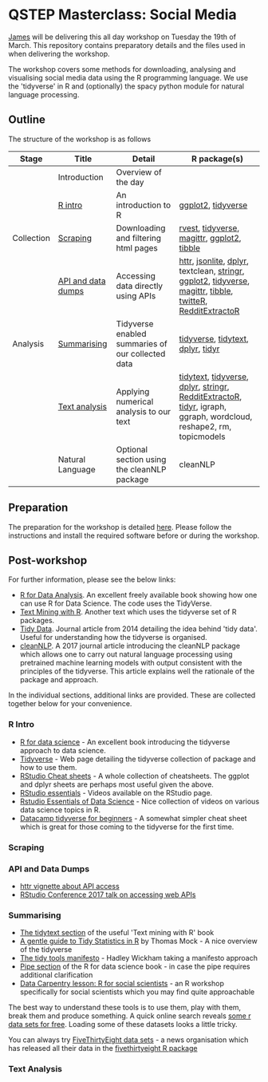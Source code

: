 # QSTEP Masterclass: Social Media

[James](https://www.warwick.ac.uk/jamestripp) will be delivering this all day workshop on Tuesday the 19th of March. This repository contains preparatory details and the files used in when delivering the workshop.

The workshop covers some methods for downloading, analysing and visualising social media data using the R programming language. We use the 'tidyverse' in R and (optionally) the spacy python module for natural language processing.

## Outline

The structure of the workshop is as follows

| **Stage**     | **Title**          | **Detail**                                               | **R package(s)**          |
|---------------|--------------------|----------------------------------------------------------|---------------------------|
|               | Introduction       | Overview of the day                                      |                           |
|               | [R intro](https://github.com/jamestripp/qstep-socialmedia/tree/master/1_r_intro)            | An introduction to R                                     |  [ggplot2](https://ggplot2.tidyverse.org), [tidyverse](https://www.tidyverse.org)                         |
| Collection    | [Scraping](https://github.com/jamestripp/qstep-socialmedia/tree/master/2_scraping)           | Downloading and filtering html pages                     | [rvest](https://github.com/tidyverse/rvest), [tidyverse](https://www.tidyverse.org), [magittr](https://magrittr.tidyverse.org), [ggplot2](https://ggplot2.tidyverse.org), [tibble](https://tibble.tidyverse.org)                     |
|               | [API and data dumps](https://github.com/jamestripp/qstep-socialmedia/tree/master/3_apis_datadumps) | Accessing data directly using APIs                       | [httr](https://github.com/r-lib/httr), [jsonlite](https://www.opencpu.org/posts/jsonlite-a-smarter-json-encoder/), [dplyr](https://dplyr.tidyverse.org), textclean, [stringr](https://stringr.tidyverse.org), [ggplot2](https://ggplot2.tidyverse.org), [tidyverse](https://www.tidyverse.org), [magittr](https://magrittr.tidyverse.org), [tibble](https://tibble.tidyverse.org), [twitteR](https://cran.r-project.org/web/packages/twitteR/twitteR.pdf), [RedditExtractoR](https://CRAN.R-project.org/package=RedditExtractoR)  |
| Analysis      | [Summarising](https://github.com/jamestripp/qstep-socialmedia/tree/master/4_summarising)        | Tidyverse enabled summaries of our collected data        | [tidyverse](https://www.tidyverse.org), [tidytext](https://github.com/juliasilge/tidytext), [dplyr](https://dplyr.tidyverse.org), [tidyr](https://tidyr.tidyverse.org)                  |
|               | [Text analysis](https://github.com/jamestripp/qstep-socialmedia/tree/master/5_text_analysis)      | Applying numerical analysis to our text                  | [tidytext](https://cran.r-project.org/web/packages/tidytext/vignettes/tidytext.html), [tidyverse](https://www.tidyverse.org), [dplyr](https://dplyr.tidyverse.org), [stringr](https://stringr.tidyverse.org), [RedditExtractoR](https://CRAN.R-project.org/package=RedditExtractoR), [tidyr](https://tidyr.tidyverse.org), igraph, ggraph, wordcloud, reshape2, rm, topicmodels |
|               | Natural Language   | Optional section using the cleanNLP package              | cleanNLP                  |

## Preparation

The preparation for the workshop is detailed [here](preparation/). Please follow the instructions and install the required software before or during the workshop.

## Post-workshop

For further information, please see the below links:

- [R for Data Analysis](https://r4ds.had.co.nz/index.html). An excellent freely available book showing how one can use R for Data Science. The code uses the TidyVerse.
- [Text Mining with R](https://www.tidytextmining.com). Another text which uses the tidyverse set of R packages.
- [Tidy Data](https://www.jstatsoft.org/article/view/v059i10/v59i10.pdf). Journal article from 2014 detailing the idea behind 'tidy data'. Useful for understanding how the tidyverse is organised.
- [cleanNLP](https://arxiv.org/pdf/1703.09570). A 2017 journal article introducing the cleanNLP package which allows one to carry out natural language processing using pretrained machine learning models with output consistent with the principles of the tidyverse. This article explains well the rationale of the package and approach.

In the individual sections, additional links are provided. These are collected together below for your convenience.

### R Intro

* [R for data science](https://r4ds.had.co.nz) - An excellent book introducing the tidyverse approach to data science. 
* [Tidyverse](https://www.tidyverse.org) - Web page detailing the tidyverse collection of package and how to use them.
* [RStudio Cheat sheets](https://www.rstudio.com/resources/cheatsheets/) - A whole collection of cheatsheets. The ggplot and dplyr sheets are perhaps most useful given the above.
* [RStudio essentials](https://resources.rstudio.com) - Videos available on the RStudio page.
* [Rstudio Essentials of Data Science](https://resources.rstudio.com/the-essentials-of-data-science) - Nice collection of videos on various data science topics in R.
* [Datacamp tidyverse for beginners](https://www.datacamp.com/community/blog/tidyverse-cheat-sheet-beginners) - A somewhat simpler cheat sheet which is great for those coming to the tidyverse for the first time.

### Scraping



### API and Data Dumps

* [httr vignette about API access](https://cran.r-project.org/web/packages/httr/vignettes/api-packages.html)
* [RStudio Conference 2017 talk on accessing web APIs](https://www.rstudio.com/resources/videos/using-web-apis-from-r/)

### Summarising

* [The tidytext section](https://www.tidytextmining.com/tidytext.html) of the useful 'Text mining with R' book
* [A gentle guide to Tidy Statistics in R](https://towardsdatascience.com/a-gentle-guide-to-statistics-in-r-ccb91cc1177e) by Thomas Mock - A nice overview of the tidyverse
* [The tidy tools manifesto](https://tidyverse.tidyverse.org/articles/manifesto.html) - Hadley Wickham taking a manifesto approach
* [Pipe section](https://r4ds.had.co.nz/pipes.html) of the R for data science book - in case the pipe requires additional clarification
* [Data Carpentry lesson: R for social scientists](https://datacarpentry.org/r-socialsci/) - an R workshop specifically for social scientists which you may find quite approachable

The best way to understand these tools is to use them, play with them, break them and produce something. A quick online search reveals [some r data sets for free](http://www.rdatamining.com/resources/data). Loading some of these datasets looks a little tricky. 

You can always try [FiveThirtyEight data sets](https://data.fivethirtyeight.com) - a news organisation which has released all their data in the [fivethirtyeight R package](https://cran.r-project.org/web/packages/fivethirtyeight/index.html)

### Text Analysis

